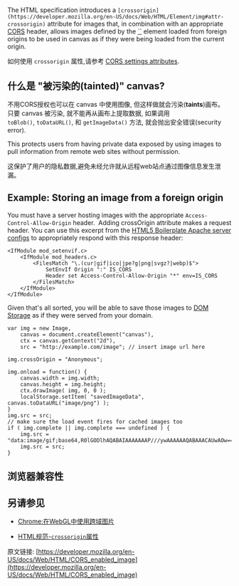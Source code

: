 #


The HTML specification introduces a `[crossorigin](https://developer.mozilla.org/en-US/docs/Web/HTML/Element/img#attr-crossorigin)` attribute for images that, in combination with an appropriate [CORS](https://developer.mozilla.org/en-US/docs/Glossary/CORS) header, allows images defined by the [``](https://developer.mozilla.org/en-US/docs/Web/HTML/Element/img) element loaded from foreign origins to be used in canvas as if they were being loaded from the current origin.

如何使用 `crossorigin` 属性,请参考 [CORS settings attributes](https://developer.mozilla.org/en/HTML/CORS_settings_attributes).

## 什么是 "被污染的(tainted)" canvas?


不用CORS授权也可以在 canvas 中使用图像, 但这样做就会污染(**taints**)画布。 只要 canvas 被污染, 就不能再从画布上提取数据, 如果调用 `toBlob()`, `toDataURL()`, 和 `getImageData()` 方法, 就会抛出安全错误(security error).



This protects users from having private data exposed by using images to pull information from remote web sites without permission.

这保护了用户的隐私数据,避免未经允许就从远程web站点通过图像信息发生泄漏。


## Example: Storing an image from a foreign origin

You must have a server hosting images with the appropriate `Access-Control-Allow-Origin` header.  Adding crossOrigin attribute makes a request header. You can use this excerpt from the [HTML5 Boilerplate Apache server configs](https://github.com/h5bp/server-configs-apache/blob/fc379c45f52a09dd41279dbf4e60ae281110a5b0/src/.htaccess#L36-L53) to appropriately respond with this response header:

```
<IfModule mod_setenvif.c>
    <IfModule mod_headers.c>
        <FilesMatch "\.(cur|gif|ico|jpe?g|png|svgz?|webp)$">
            SetEnvIf Origin ":" IS_CORS
            Header set Access-Control-Allow-Origin "*" env=IS_CORS
        </FilesMatch>
    </IfModule>
</IfModule> 

```

Given that's all sorted, you will be able to save those images to [DOM Storage](https://developer.mozilla.org/en-US/docs/Web/Guide/API/DOM/Storage) as if they were served from your domain.

```
var img = new Image,
    canvas = document.createElement("canvas"),
    ctx = canvas.getContext("2d"),
    src = "http://example.com/image"; // insert image url here

img.crossOrigin = "Anonymous";

img.onload = function() {
    canvas.width = img.width;
    canvas.height = img.height;
    ctx.drawImage( img, 0, 0 );
    localStorage.setItem( "savedImageData", canvas.toDataURL("image/png") );
}
img.src = src;
// make sure the load event fires for cached images too
if ( img.complete || img.complete === undefined ) {
    img.src = "data:image/gif;base64,R0lGODlhAQABAIAAAAAAAP///ywAAAAAAQABAAACAUwAOw==";
    img.src = src;
}
```

## 浏览器兼容性


## 另请参见

*   [Chrome:在WebGL中使用跨域图片](http://blog.chromium.org/2011/07/using-cross-domain-images-in-webgl-and.html)

*   [HTML规范-`crossorigin`属性](http://whatwg.org/html#attr-img-crossorigin)



原文链接: [https://developer.mozilla.org/en-US/docs/Web/HTML/CORS_enabled_image](https://developer.mozilla.org/en-US/docs/Web/HTML/CORS_enabled_image)

